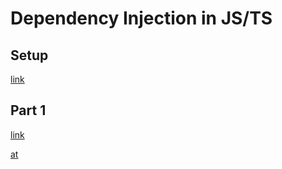# Dependency Injection in JS/TS

## Setup
[link](https://duncanlew.medium.com/unit-testing-typescript-with-jest-part-one-f39d2392d0f4)

## Part 1
[link](https://blog.codeminer42.com/dependency-injection-in-js-ts-part-1/)

[at](https://blog.codeminer42.com/dependency-injection-in-js-ts-part-1/#:~:text=the%20client.-,Mock%20Implementations%20In%20Development,-Another%20interesting%20usage)